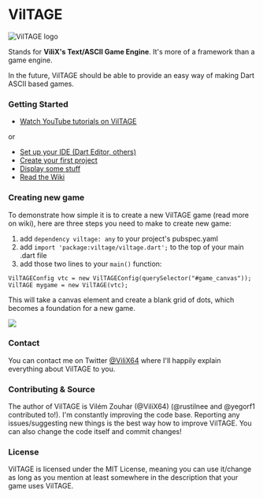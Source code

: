 ﻿VilTAGE
=======

![VilTAGE logo](http://s28.postimg.org/lcfi75lf1/Vil_TAGE_logo.png)

Stands for **ViliX's Text/ASCII Game Engine**. It's more of a framework than a game engine.

In the future, VilTAGE should be able to provide an easy way of making Dart ASCII based games.

### Getting Started
* [Watch YouTube tutorials on VilTAGE](https://www.youtube.com/playlist?list=PLf5vEuOWKqWisq5UsJYqEWSjQ6RJPxMpq)

or

* [Set up your IDE (Dart Editor, others)](https://github.com/ViliX64/VilTAGE/wiki/Setting-up-IDE)
* [Create your first project](https://github.com/ViliX64/VilTAGE/wiki/Creating-first-project)
* [Display some stuff](https://github.com/ViliX64/VilTAGE/wiki/Adding-entities)
* [Read the Wiki](https://github.com/ViliX64/VilTAGE/wiki)

### Creating new game

To demonstrate how simple it is to create a new VilTAGE game (read more on wiki), here are three steps you need to make to create new game:

1. add `dependency viltage: any` to your project's pubspec.yaml
2. add `import 'package:viltage/viltage.dart';` to the top of your main .dart file
3. add those two lines to your `main()` function:
```
VilTAGEConfig vtc = new VilTAGEConfig(querySelector("#game_canvas"));
VilTAGE mygame = new VilTAGE(vtc);
```
This will take a canvas element and create a blank grid of dots, which becomes a foundation for a new game.

![](http://s3.postimg.org/l9z9k3d37/Untitled_1.png)

### Contact

You can contact me on Twitter [@ViliX64](https://twitter.com/ViliX64) where I'll happily explain everything about VilTAGE to you.

### Contributing & Source

The author of VilTAGE is Vilém Zouhar (@ViliX64) (@rustilnee and @yegorf1 contributed to!). I'm constantly improving the code base. Reporting any issues/suggesting new things is the best way how to improve VilTAGE. You can also change the code itself and commit changes!

### License

VilTAGE is licensed under the MIT License, meaning you can use it/change as long as you mention at least somewhere in the description that your game uses VilTAGE.
